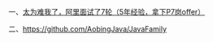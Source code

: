 一、[太为难我了，阿里面试了7轮（5年经验，拿下P7岗offer）](https://www.jianshu.com/p/530f66473327)

二、https://github.com/AobingJava/JavaFamily
